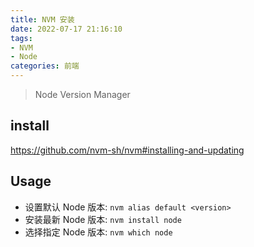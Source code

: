 ```yaml
---
title: NVM 安装
date: 2022-07-17 21:16:10
tags:
- NVM
- Node
categories: 前端
---
```


> Node Version Manager

<!-- more -->

## install

https://github.com/nvm-sh/nvm#installing-and-updating

## Usage

- 设置默认 Node 版本: `nvm alias default <version>`
- 安装最新 Node 版本: `nvm install node`
- 选择指定 Node 版本: `nvm which node`

